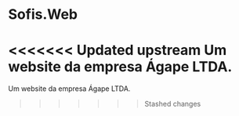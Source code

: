 # Sofis.Web
<<<<<<< Updated upstream
Um website da empresa Ágape LTDA. 
=======
Um website da empresa Ágape LTDA.  
>>>>>>> Stashed changes
